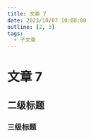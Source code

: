 ```yaml
---
title: 文章 7
date: 2023/10/07 10:00:00
outline: [2, 3]
tags: 
  - 子文章
---
```


# 文章 7

## 二级标题

### 三级标题